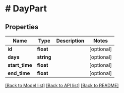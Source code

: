 # # DayPart

## Properties

Name | Type | Description | Notes
------------ | ------------- | ------------- | -------------
**id** | **float** |  | [optional] 
**days** | **string** |  | [optional] 
**start_time** | **float** |  | [optional] 
**end_time** | **float** |  | [optional] 

[[Back to Model list]](../../README.md#documentation-for-models) [[Back to API list]](../../README.md#documentation-for-api-endpoints) [[Back to README]](../../README.md)


